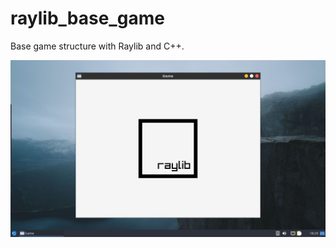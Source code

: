 # raylib_base_game

Base game structure with Raylib and C++.

<div text-align="center">
    <img alt="screenshot" src="docs/screenshot.jpg"/>
</div>
